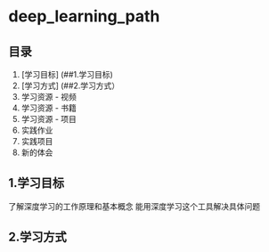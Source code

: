 # deep_learning_path

## 目录
1. [学习目标] (##1.学习目标)
2. [学习方式] (##2.学习方式）
3. 学习资源 - 视频
4. 学习资源 - 书籍
5. 学习资源 - 项目
6. 实践作业
7. 实践项目
8. 新的体会

## 1.学习目标
了解深度学习的工作原理和基本概念
能用深度学习这个工具解决具体问题


## 2.学习方式
